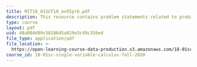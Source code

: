 ```yaml
---
title: MIT18_01SCF10_ex55prb.pdf
description: This resource contains problem statements related to probability function.
type: course
layout: pdf
uid: 48a084d99c5818645a829e3c49c356ed
file_type: application/pdf
file_location: >-
  https://open-learning-course-data-production.s3.amazonaws.com/18-01sc-single-variable-calculus-fall-2010/48a084d99c5818645a829e3c49c356ed_MIT18_01SCF10_ex55prb.pdf
course_id: 18-01sc-single-variable-calculus-fall-2010
---
```

